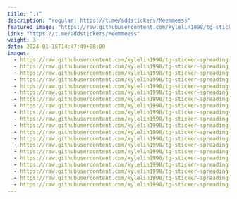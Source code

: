 ```yaml
---
title: ":)"
description: "regular: https://t.me/addstickers/Meemmeess"
featured_image: "https://raw.githubusercontent.com/kylelin1998/tg-sticker-spreading-worldwide-images/main/img/de6b79ca-ed13-4ffa-a916-ff6a41eb0ceb.jpg"
link: "https://t.me/addstickers/Meemmeess"
weight: 3
date: 2024-01-15T14:47:49+08:00
images:
  - https://raw.githubusercontent.com/kylelin1998/tg-sticker-spreading-worldwide-images/main/img/de6b79ca-ed13-4ffa-a916-ff6a41eb0ceb.jpg
  - https://raw.githubusercontent.com/kylelin1998/tg-sticker-spreading-worldwide-images/main/img/e646015e-7e8e-4d6b-8008-82a76e5bef28.jpg
  - https://raw.githubusercontent.com/kylelin1998/tg-sticker-spreading-worldwide-images/main/img/20989232-0b06-49a0-95e8-4d23129bf257.jpg
  - https://raw.githubusercontent.com/kylelin1998/tg-sticker-spreading-worldwide-images/main/img/773126d5-3236-49ce-8936-d8d024266c7b.jpg
  - https://raw.githubusercontent.com/kylelin1998/tg-sticker-spreading-worldwide-images/main/img/382a6e0f-ddfb-4ec3-bea6-79bfae4cefc8.jpg
  - https://raw.githubusercontent.com/kylelin1998/tg-sticker-spreading-worldwide-images/main/img/69f29dcf-9fc2-4ade-8159-f93244643802.jpg
  - https://raw.githubusercontent.com/kylelin1998/tg-sticker-spreading-worldwide-images/main/img/da243004-65d6-42fa-9190-ae9fae535654.jpg
  - https://raw.githubusercontent.com/kylelin1998/tg-sticker-spreading-worldwide-images/main/img/caed86dd-a681-4dad-89b2-3488a29e94e4.jpg
  - https://raw.githubusercontent.com/kylelin1998/tg-sticker-spreading-worldwide-images/main/img/49c96b4f-672a-48a8-9814-bbb7f5d3aa1b.jpg
  - https://raw.githubusercontent.com/kylelin1998/tg-sticker-spreading-worldwide-images/main/img/1600f804-bc0a-4826-95f1-93bba73643d4.jpg
  - https://raw.githubusercontent.com/kylelin1998/tg-sticker-spreading-worldwide-images/main/img/e0575c2f-55ec-47ab-b21e-fba7ea0f5f55.jpg
  - https://raw.githubusercontent.com/kylelin1998/tg-sticker-spreading-worldwide-images/main/img/47647275-5f6f-4ca7-8250-08edfc3c171c.jpg
  - https://raw.githubusercontent.com/kylelin1998/tg-sticker-spreading-worldwide-images/main/img/2bd0ddcc-f874-4224-b0df-7f1bbe86856a.jpg
  - https://raw.githubusercontent.com/kylelin1998/tg-sticker-spreading-worldwide-images/main/img/68df3ed6-ad57-4e65-87ca-18a72118f856.jpg
  - https://raw.githubusercontent.com/kylelin1998/tg-sticker-spreading-worldwide-images/main/img/456fc83b-2d3a-4932-b65c-c2461c34e473.jpg
  - https://raw.githubusercontent.com/kylelin1998/tg-sticker-spreading-worldwide-images/main/img/6f308b09-b276-400f-b552-0f896fbddc6c.jpg
  - https://raw.githubusercontent.com/kylelin1998/tg-sticker-spreading-worldwide-images/main/img/da001d56-e85e-451c-a2fc-39c9e725e702.jpg
  - https://raw.githubusercontent.com/kylelin1998/tg-sticker-spreading-worldwide-images/main/img/5e97e1d5-470e-4312-9e48-dd7d6fe38896.jpg
  - https://raw.githubusercontent.com/kylelin1998/tg-sticker-spreading-worldwide-images/main/img/7506a93a-1bb0-4927-b2f0-a1da3fdcc026.jpg
  - https://raw.githubusercontent.com/kylelin1998/tg-sticker-spreading-worldwide-images/main/img/b95302b5-cf75-4603-966d-cc7c91a9b286.jpg
---
```

